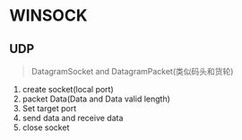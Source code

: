 # WINSOCK
## UDP
> DatagramSocket and DatagramPacket(类似码头和货轮)

1. create socket(local port)
2. packet Data(Data and Data valid length)
3. Set target port
4. send data and receive data
5. close socket